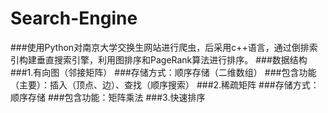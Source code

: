 # Search-Engine
###使用Python对南京大学交换生网站进行爬虫，后采用c++语言，通过倒排索引构建垂直搜索引擎，利用图排序和PageRank算法进行排序。
###数据结构
###1.有向图（邻接矩阵）
###存储方式：顺序存储（二维数组）
###包含功能（主要）：插入（顶点、边）、查找（顺序搜索）
###2.稀疏矩阵
###存储方式：顺序存储
###包含功能：矩阵乘法
###3.快速排序

